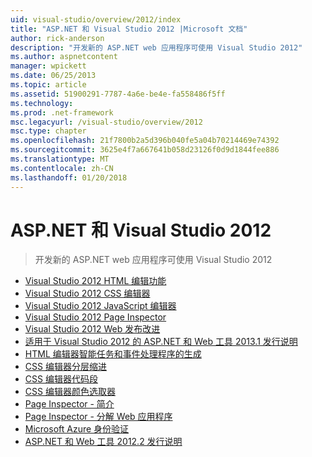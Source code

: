 ```yaml
---
uid: visual-studio/overview/2012/index
title: "ASP.NET 和 Visual Studio 2012 |Microsoft 文档"
author: rick-anderson
description: "开发新的 ASP.NET web 应用程序可使用 Visual Studio 2012"
ms.author: aspnetcontent
manager: wpickett
ms.date: 06/25/2013
ms.topic: article
ms.assetid: 51900291-7787-4a6e-be4e-fa558486f5ff
ms.technology: 
ms.prod: .net-framework
msc.legacyurl: /visual-studio/overview/2012
msc.type: chapter
ms.openlocfilehash: 21f7800b2a5d396b040fe5a04b70214469e74392
ms.sourcegitcommit: 3625e4f7a667641b058d23126f0d9d1844fee886
ms.translationtype: MT
ms.contentlocale: zh-CN
ms.lasthandoff: 01/20/2018
---
```

<a name="aspnet-and-visual-studio-2012"></a>ASP.NET 和 Visual Studio 2012
====================
> 开发新的 ASP.NET web 应用程序可使用 Visual Studio 2012


- [Visual Studio 2012 HTML 编辑功能](visual-studio-2012-html-editing-features.md)
- [Visual Studio 2012 CSS 编辑器](visual-studio-2012-css-editor.md)
- [Visual Studio 2012 JavaScript 编辑器](visual-studio-2012-javascript-editor.md)
- [Visual Studio 2012 Page Inspector](visual-studio-2012-page-inspector.md)
- [Visual Studio 2012 Web 发布改进](visual-studio-2012-web-publishing-improvements.md)
- [适用于 Visual Studio 2012 的 ASP.NET 和 Web 工具 2013.1 发行说明](aspnet-and-web-tools-20131-for-visual-studio-2012.md)
- [HTML 编辑器智能任务和事件处理程序的生成](visual-studio-vnext-videos-html-editor-smart-tasks-and-event-handler-generation.md)
- [CSS 编辑器分层缩进](visual-studio-vnext-videos-css-editor-hierarchical-indentation.md)
- [CSS 编辑器代码段](visual-studio-vnext-videos-css-editor-snippets.md)
- [CSS 编辑器颜色选取器](visual-studio-vnext-videos-css-editor-color-picker.md)
- [Page Inspector - 简介](visual-studio-vnext-videos-page-inspector-introduction.md)
- [Page Inspector - 分解 Web 应用程序](visual-studio-vnext-videos-page-inspector-decomposing-your-web-application.md)
- [Microsoft Azure 身份验证](windows-azure-authentication.md)
- [ASP.NET 和 Web 工具 2012.2 发行说明](aspnet-and-web-tools-20122-release-notes-rtw.md)
